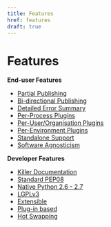 ```yaml
---
title: Features
href: features
draft: true
---
```


# Features

**End-user Features**

- [Partial Publishing](/features)
- [Bi-directional Publishing](/features)
- [Detailed Error Summary](/features)
- [Per-Process Plugins](/features)
- [Per-User/Organisation Plugins](/features)
- [Per-Environment Plugins](/features)
- [Standalone Support](/features)
- [Software Agnosticism](/features)

**Developer Features**

- [Killer Documentation](/features)
- [Standard PEP08](/features)
- [Native Python 2.6 - 2.7](/features)
- [LGPLv3](/features)
- [Extensible](/features)
- [Plug-in based](/features)
- [Hot Swapping](/features)
